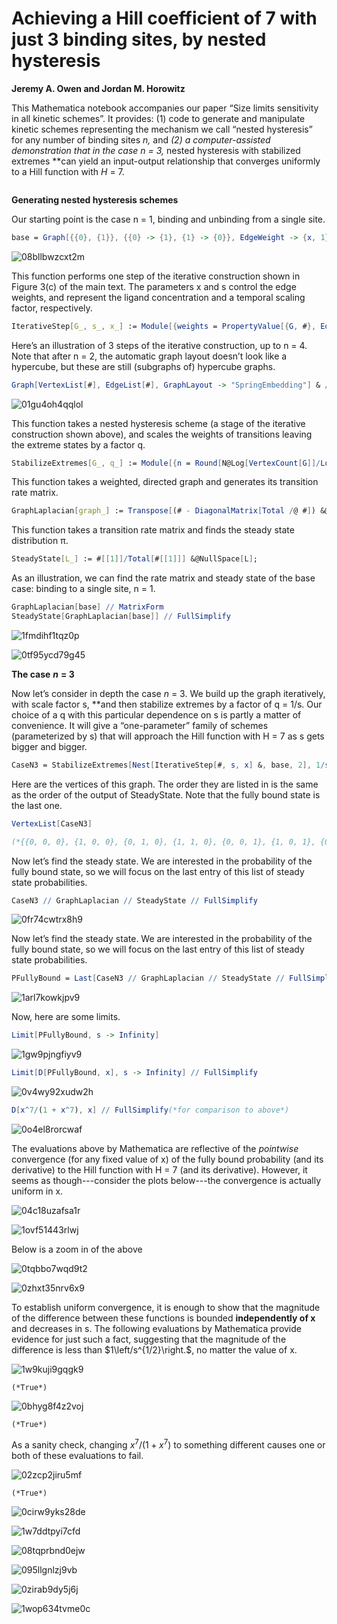 # Achieving a Hill coefficient of 7 with just 3 binding sites, by nested hysteresis

**Jeremy A. Owen and Jordan M. Horowitz**

This Mathematica notebook accompanies our paper “Size limits sensitivity in all kinetic schemes”. It provides: (1) code to generate and manipulate kinetic schemes representing the mechanism we call “nested hysteresis” for any number of binding sites *n,* and **(2) a computer-assisted demonstration that in the case *n* = 3*,* nested hysteresis with stabilized extremes **can yield an input-output relationship that converges uniformly to a Hill function with *H* = 7.

```mathematica


```

**Generating nested hysteresis schemes**

Our starting point is the case n = 1, binding and unbinding from a single site.

```mathematica
base = Graph[{{0}, {1}}, {{0} -> {1}, {1} -> {0}}, EdgeWeight -> {x, 1}, EdgeLabels -> "EdgeWeight"]
```

![08bllbwzcxt2m](img/08bllbwzcxt2m.png)

This function performs one step of the iterative construction shown in Figure 3(c) of the main text. The parameters x and s control the edge weights, and represent the ligand concentration and a temporal scaling factor, respectively.

```mathematica
IterativeStep[G_, s_, x_] := Module[{weights = PropertyValue[{G, #}, EdgeWeight] & /@ EdgeList[G], sortverts = SortBy[VertexList[G], Count[#, 1] &]}, Graph[((#~Join~{0}) & /@ VertexList[G])~Join~((#~Join~{1}) & /@ VertexList[G]), (Map[#~Join~{0} &, EdgeList[G], {2}]~Join~Map[#~Join~{1} &, EdgeList[G], {2}])~Join~{(First[sortverts]~Join~{1}) -> (First[sortverts]~Join~{0}), (Last[sortverts]~Join~{0}) -> (Last[sortverts]~Join~{1})}, EdgeWeight -> (s*weights)~Join~(s*weights)~Join~{1, x}]];
```

Here’s an illustration of 3 steps of the iterative construction, up to n = 4. Note that after n = 2, the automatic graph layout doesn’t look like a hypercube, but these are still (subgraphs of) hypercube graphs.

```mathematica
Graph[VertexList[#], EdgeList[#], GraphLayout -> "SpringEmbedding"] & /@ NestList[IterativeStep[#, s, x] &, base, 3]
```

![01gu4oh4qqlol](img/01gu4oh4qqlol.png)

This function takes a nested hysteresis scheme (a stage of the iterative construction shown above), and scales the weights of transitions leaving the extreme states by a factor q.

```mathematica
StabilizeExtremes[G_, q_] := Module[{n = Round[N@Log[VertexCount[G]]/Log[2]], g}, g = Annotate[{G, ConstantArray[0, n] \[DirectedEdge] ({1}~Join~ConstantArray[0, n - 1])}, EdgeWeight -> (q*PropertyValue[{G, ConstantArray[0, n] \[DirectedEdge] ({1}~Join~ConstantArray[0, n - 1])}, EdgeWeight])]; Annotate[{g, ConstantArray[1, n] \[DirectedEdge] ({0}~Join~ConstantArray[1, n - 1])}, EdgeWeight -> (q*PropertyValue[{g, ConstantArray[1, n] \[DirectedEdge] ({0}~Join~ConstantArray[1, n - 1])}, EdgeWeight])]]
```


This function takes a weighted, directed graph and generates its transition rate matrix.

```mathematica
GraphLaplacian[graph_] := Transpose[(# - DiagonalMatrix[Total /@ #]) &@WeightedAdjacencyMatrix[graph]];
```


This function takes a transition rate matrix and finds the steady state distribution π.

```mathematica
SteadyState[L_] := #[[1]]/Total[#[[1]]] &@NullSpace[L];
```


As an illustration, we can find the rate matrix and steady state of the base case: binding to a single site, n = 1.

```mathematica
GraphLaplacian[base] // MatrixForm
SteadyState[GraphLaplacian[base]] // FullSimplify
```

![1fmdihf1tqz0p](img/1fmdihf1tqz0p.png)

![0tf95ycd79g45](img/0tf95ycd79g45.png)



**The case** ***n*** **= 3**

Now let’s consider in depth the case *n* = 3. We build up the graph iteratively, with scale factor s, **and then stabilize extremes by a factor of q = 1/s. Our choice of a q with this particular dependence on s is partly a matter of convenience. It will give a “one-parameter” family of schemes (parameterized by s) that will approach the Hill function with H = 7 as s gets bigger and bigger. 

```mathematica
CaseN3 = StabilizeExtremes[Nest[IterativeStep[#, s, x] &, base, 2], 1/s];
```

Here are the vertices of this graph. The order they are listed in is the same as the order of the output of SteadyState. Note that the fully bound state is the last one.

```mathematica
VertexList[CaseN3]

(*{{0, 0, 0}, {1, 0, 0}, {0, 1, 0}, {1, 1, 0}, {0, 0, 1}, {1, 0, 1}, {0,1, 1}, {1, 1, 1}}*)
```

Now let’s find the steady state. We are interested in the probability of the fully bound state, so we will focus on the last entry of this list of steady state probabilities.

```mathematica
CaseN3 // GraphLaplacian // SteadyState // FullSimplify
```

![0fr74cwtrx8h9](img/0fr74cwtrx8h9.png)

Now let’s find the steady state. We are interested in the probability of the fully bound state, so we will focus on the last entry of this list of steady state probabilities.

```mathematica
PFullyBound = Last[CaseN3 // GraphLaplacian // SteadyState // FullSimplify]
```

![1arl7kowkjpv9](img/1arl7kowkjpv9.png)


Now, here are some limits.

```mathematica
Limit[PFullyBound, s -> Infinity]
```

![1gw9pjngfiyv9](img/1gw9pjngfiyv9.png)

```mathematica
Limit[D[PFullyBound, x], s -> Infinity] // FullSimplify
```

![0v4wy92xudw2h](img/0v4wy92xudw2h.png)

```mathematica
D[x^7/(1 + x^7), x] // FullSimplify(*for comparison to above*)
```

![0o4el8rorcwaf](img/0o4el8rorcwaf.png)

The evaluations above by Mathematica are reflective of the *pointwise* convergence (for any fixed value of x) of the fully bound probability (and its derivative) to the Hill function with H = 7 (and its derivative). However, it seems as though---consider the plots below---the convergence is actually uniform in x.

![04c18uzafsa1r](img/04c18uzafsa1r.png)

![1ovf51443rlwj](img/1ovf51443rlwj.png)

Below is a zoom in of the above

![0tqbbo7wqd9t2](img/0tqbbo7wqd9t2.png)

![0zhxt35nrv6x9](img/0zhxt35nrv6x9.png)


To establish uniform convergence, it is enough to show that the magnitude of the difference between these functions is bounded **independently of x** and decreases in s. The following evaluations by Mathematica provide evidence for just such a fact, suggesting that the magnitude of the difference is less than $1\left/s^{1/2}\right.$, no matter the value of x.

![1w9kuji9gqgk9](img/1w9kuji9gqgk9.png)

```
(*True*)
```

![0bhyg8f4z2voj](img/0bhyg8f4z2voj.png)

```
(*True*)
```


As a sanity check, changing $x^7/\left(1+x^7\right)$ to something different causes one or both of these evaluations to fail.

![02zcp2jiru5mf](img/02zcp2jiru5mf.png)

```
(*True*)
```

![0cirw9yks28de](img/0cirw9yks28de.png)

![1w7ddtpyi7cfd](img/1w7ddtpyi7cfd.png)


![08tqprbnd0ejw](img/08tqprbnd0ejw.png)

![095llgnlzj9vb](img/095llgnlzj9vb.png)

![0zirab9dy5j6j](img/0zirab9dy5j6j.png)

![1wop634tvme0c](img/1wop634tvme0c.png)
